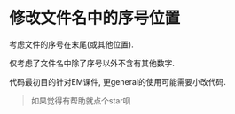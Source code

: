 # 修改文件名中的序号位置

考虑文件的序号在末尾(或其他位置).

仅考虑了文件名中除了序号以外不含有其他数字.

代码最初目的针对EM课件, 更general的使用可能需要小改代码.

> 如果觉得有帮助就点个star呗
